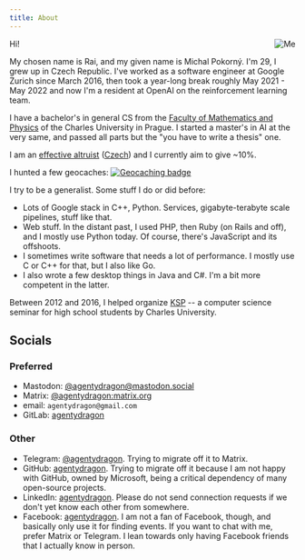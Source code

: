 ```yaml
---
title: About
---
```


<!-- md5("agentydragon@gmail.com") -->
<img src="http://www.gravatar.com/avatar/a389909145981708ab2c9fc8bddbe92c?s=200"
     class="avatar"
     style="float: right;"
     alt="Me">

Hi!

My chosen name is Rai, and my given name is Michal Pokorný. I'm 29, I grew up
in Czech Republic. I've worked as a software engineer at Google Zurich since
March 2016, then took a year-long break roughly May 2021 - May 2022 and now
I'm a resident at OpenAI on the reinforcement learning team.

I have a bachelor's in general CS from the [Faculty of Mathematics and Physics][mff]
of the Charles University in Prague. I started a master's in AI at the very same,
and passed all parts but the "you have to write a thesis" one.
<!-- TODO: stredni skola? -->

I am an [effective altruist][ea] ([Czech][ea-cz]) and I currently aim to give
~10%.

I hunted a few geocaches:
<a href="https://www.geocaching.com/profile/?guid=8011109d-8913-415c-9272-3e82426f3835" target="_blank">
<img src="https://img.geocaching.com/stats/img.aspx?txt=Ooooh,+shiny!&uid=8011109d-8913-415c-9272-3e82426f3835&bg=1" alt="Geocaching badge" />
</a>

I try to be a generalist. Some stuff I do or did before:

 * Lots of Google stack in C++, Python. Services, gigabyte-terabyte scale
   pipelines, stuff like that.
 * Web stuff. In the distant past, I used PHP, then Ruby (on Rails and off),
   and I mostly use Python today. Of course, there's JavaScript and its
   offshoots.
 * I sometimes write software that needs a lot of performance.
   I mostly use C or C++ for that, but I also like Go.
 * I also wrote a few desktop things in Java and C#. I'm a bit more competent
   in the latter.

Between 2012 and 2016, I helped organize [KSP][ksp] -- a computer science
seminar for high school students by Charles University.

## Socials

### Preferred

* Mastodon: [@agentydragon@mastodon.social][mastodon]
* Matrix: [@agentydragon:matrix.org][matrix]
* email: `agentydragon@gmail.com`
* GitLab: [agentydragon][gitlab]

### Other

* Telegram: [@agentydragon][telegram]. Trying to migrate off it to Matrix.
* GitHub: [agentydragon][github]. Trying to migrate off it because I am not
  happy with GitHub, owned by Microsoft, being a critical dependency of
  many open-source projects.
* LinkedIn: [agentydragon][linkedin]. Please do not send connection requests if
  we don't yet know each other from somewhere.
* Facebook: [agentydragon][facebook]. I am not a fan of Facebook, though, and
  basically only use it for finding events. If you want to chat with me, prefer
  Matrix or Telegram. I lean towards only having Facebook friends that I
  actually know in person.

[gitlab]: https://gitlab.com/agentydragon
[matrix]: https://matrix.to/#/@agentydragon:matrix.org
[mastodon]: https://mastodon.social/web/@agentydragon
[ea]: https://www.effectivealtruism.org/
[ea-cz]: http://www.efektivni-altruismus.cz/
[mff]: http://www.mff.cuni.cz/
[github]: https://github.com/agentydragon
[linkedin]: https://linkedin.com/in/agentydragon
[facebook]: https://facebook.com/agentydragon
[ksp]: https://ksp.mff.cuni.cz/
[telegram]: https://telegram.me/agentydragon
